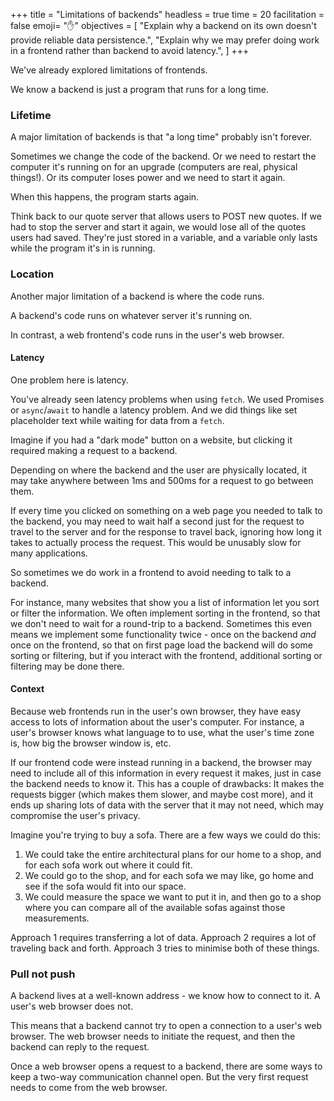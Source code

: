 +++
title = "Limitations of backends"
headless = true
time = 20
facilitation = false
emoji= "✋"
objectives = [
    "Explain why a backend on its own doesn't provide reliable data persistence.",
    "Explain why we may prefer doing work in a frontend rather than backend to avoid latency.",
]
+++

We've already explored limitations of frontends.

We know a backend is just a program that runs for a long time.

### Lifetime

A major limitation of backends is that "a long time" probably isn't forever.

Sometimes we change the code of the backend. Or we need to restart the computer it's running on for an upgrade (computers are real, physical things!). Or its computer loses power and we need to start it again.

When this happens, the program starts again.

Think back to our quote server that allows users to POST new quotes. If we had to stop the server and start it again, we would lose all of the quotes users had saved. They're just stored in a variable, and a variable only lasts while the program it's in is running.

### Location

Another major limitation of a backend is where the code runs.

A backend's code runs on whatever server it's running on.

In contrast, a web frontend's code runs in the user's web browser.

#### Latency

One problem here is latency.

You've already seen latency problems when using `fetch`. We used Promises or `async`/`await` to handle a latency problem. And we did things like set placeholder text while waiting for data from a `fetch`.

Imagine if you had a "dark mode" button on a website, but clicking it required making a request to a backend.

Depending on where the backend and the user are physically located, it may take anywhere between 1ms and 500ms for a request to go between them.

If every time you clicked on something on a web page you needed to talk to the backend, you may need to wait half a second just for the request to travel to the server and for the response to travel back, ignoring how long it takes to actually process the request. This would be unusably slow for many applications.

So sometimes we do work in a frontend to avoid needing to talk to a backend.

For instance, many websites that show you a list of information let you sort or filter the information. We often implement sorting in the frontend, so that we don't need to wait for a round-trip to a backend. Sometimes this even means we implement some functionality twice - once on the backend _and_ once on the frontend, so that on first page load the backend will do some sorting or filtering, but if you interact with the frontend, additional sorting or filtering may be done there.

#### Context

Because web frontends run in the user's own browser, they have easy access to lots of information about the user's computer. For instance, a user's browser knows what language to to use, what the user's time zone is, how big the browser window is, etc.

If our frontend code were instead running in a backend, the browser may need to include all of this information in every request it makes, just in case the backend needs to know it. This has a couple of drawbacks: It makes the requests bigger (which makes them slower, and maybe cost more), and it ends up sharing lots of data with the server that it may not need, which may compromise the user's privacy.

Imagine you're trying to buy a sofa. There are a few ways we could do this:
1. We could take the entire architectural plans for our home to a shop, and for each sofa work out where it could fit.
2. We could go to the shop, and for each sofa we may like, go home and see if the sofa would fit into our space.
3. We could measure the space we want to put it in, and then go to a shop where you can compare all of the available sofas against those measurements.

Approach 1 requires transferring a lot of data. Approach 2 requires a lot of traveling back and forth. Approach 3 tries to minimise both of these things.

### Pull not push

A backend lives at a well-known address - we know how to connect to it. A user's web browser does not.

This means that a backend cannot try to open a connection to a user's web browser. The web browser needs to initiate the request, and then the backend can reply to the request.

Once a web browser opens a request to a backend, there are some ways to keep a two-way communication channel open. But the very first request needs to come from the web browser.
